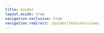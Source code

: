 ```yaml
---
title: Guides
layout.aside: true
navigation.exclusive: true
navigation.redirect: /guides/features/views
---
```

